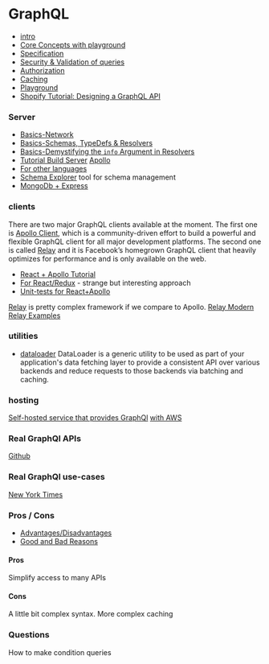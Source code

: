 # GraphQL

- [intro](https://www.howtographql.com/basics/0-introduction/)
- [Core Concepts with playground](https://www.howtographql.com/basics/2-core-concepts/)
- [Specification](https://facebook.github.io/graphql/)
- [Security & Validation of queries](https://www.howtographql.com/advanced/4-security/)
- [Authorization](https://graphql.org/learn/authorization/)
- [Caching](https://graphql.org/learn/caching/)
- [Playground](https://github.com/prisma/graphql-playground)
- [Shopify Tutorial: Designing a GraphQL API](https://github.com/Shopify/graphql-design-tutorial/blob/master/TUTORIAL.md)

### Server
- [Basics-Network](https://www.prisma.io/blog/graphql-server-basics-the-network-layer-51d97d21861/)
- [Basics-Schemas, TypeDefs & Resolvers](https://www.prisma.io/blog/graphql-server-basics-the-schema-ac5e2950214e/)
- [Basics-Demystifying the `info` Argument in Resolvers](https://www.prisma.io/blog/graphql-server-basics-demystifying-the-info-argument-in-graphql-resolvers-6f26249f613a/)
- [Tutorial Build Server](https://blog.apollographql.com/tutorial-building-a-graphql-server-cddaa023c035) [Apollo](https://www.apollographql.com/docs/apollo-server/getting-started.html)
- [For other languages](https://www.howtographql.com/choose/)
- [Schema Explorer](https://github.com/apollographql/engine-docs/blob/master/source/features/schema-explorer.md) tool for schema management
- [MongoDb + Express](https://medium.freecodecamp.org/how-to-set-up-a-graphql-server-using-node-js-express-mongodb-52421b73f474)

### clients
There are two major GraphQL clients available at the moment. The first one is [Apollo Client](https://github.com/apollographql/apollo-client), which is a community-driven effort to build a powerful and flexible GraphQL client for all major development platforms. The second one is called [Relay](https://facebook.github.io/relay/) and it is Facebook’s homegrown GraphQL client that heavily optimizes for performance and is only available on the web. 

- [React + Apollo Tutorial](https://www.howtographql.com/react-apollo/0-introduction/)
- [For React/Redux](https://blog.apollographql.com/apollo-client-graphql-with-react-and-redux-49b35d0f2641) - strange but interesting approach
- [Unit-tests for React+Apollo](https://www.apollographql.com/docs/guides/testing-react-components.html)

[Relay](https://facebook.github.io/relay/) is pretty complex framework if we compare to Apollo.
[Relay Modern](https://www.youtube.com/watch?v=5WjXX9-Vu-o)
[Relay Examples](https://github.com/relayjs/relay-examples) 


### utilities
- [dataloader](https://github.com/facebook/dataloader) DataLoader is a generic utility to be used as part of your application's data fetching layer to provide a consistent API over various backends and reduce requests to those backends via batching and caching.
  

### hosting
[Self-hosted service that provides GraphQl](https://www.graph.cool/)
[with AWS](https://read.acloud.guru/8-steps-to-building-your-own-serverless-graphql-api-using-aws-amplify-42c21770424d)

### Real GraphQl APIs

[Github](https://developer.github.com/v4/guides/)

### Real GraphQl use-cases

[New York Times](https://open.nytimes.com/the-new-york-times-now-on-apollo-b9a78a5038c)

### Pros / Cons

- [Advantages/Disadvantages](https://www.robinwieruch.de/why-graphql-advantages-disadvantages-alternatives/)
- [Good and Bad Reasons](https://honest.engineering/posts/why-use-graphql-good-and-bad-reasons)

#### Pros

Simplify access to many APIs

#### Cons

A little bit complex syntax.
More complex caching

### Questions

How to make condition queries